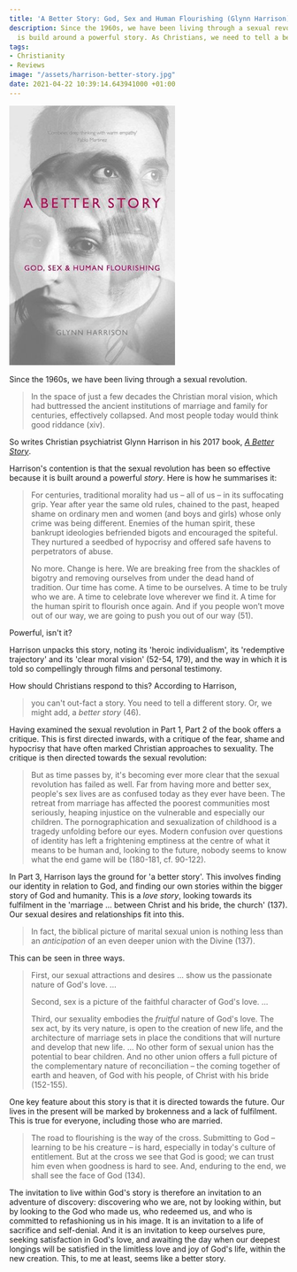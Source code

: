 ```yaml
---
title: 'A Better Story: God, Sex and Human Flourishing (Glynn Harrison)'
description: Since the 1960s, we have been living through a sexual revolution, which
  is build around a powerful story. As Christians, we need to tell a better story.
tags:
- Christianity
- Reviews
image: "/assets/harrison-better-story.jpg"
date: 2021-04-22 10:39:14.643941000 +01:00
---
```

[<img alt="A Better Story: God, Sex and Human Flourishing, by Glynn Harrison" src="/assets/harrison-better-story.jpg" class="alignright" />](https://ivpbooks.com/a-better-story "A Better Story: God, Sex and Human Flourishing, by Glynn Harrison")

Since the 1960s, we have been living through a sexual revolution.

> In the space of just a few decades the Christian moral vision, which had buttressed the ancient institutions of marriage and family for centuries, effectively collapsed. And most people today would think good riddance (xiv).

So writes Christian psychiatrist Glynn Harrison in his 2017 book, [_A Better Story_](https://ivpbooks.com/a-better-story).

Harrison's contention is that the sexual revolution has been so effective because it is built around a powerful _story_. Here is how he summarises it:

> For centuries, traditional morality had us &ndash; all of us &ndash; in its suffocating grip. Year after year the same old rules, chained to the past, heaped shame on ordinary men and women (and boys and girls) whose only crime was being different. Enemies of the human spirit, these bankrupt ideologies befriended bigots and encouraged the spiteful. They nurtured a seedbed of hypocrisy and offered safe havens to perpetrators of abuse.
>
> No more. Change is here. We are breaking free from the shackles of bigotry and removing ourselves from under the dead hand of tradition. Our time has come. A time to be ourselves. A time to be truly who we are. A time to celebrate love wherever we find it. A time for the human spirit to flourish once again. And if you people won’t move out of our way, we are going to push you out of our way (51).

Powerful, isn't it?

Harrison unpacks this story, noting its 'heroic individualism', its 'redemptive trajectory' and its 'clear moral vision' (52-54, 179), and the way in which it is told so compellingly through films and personal testimony.

How should Christians respond to this? According to Harrison,

> you can't out-fact a story. You need to tell a different story. Or, we might add, a _better story_ (46).

Having examined the sexual revolution in Part 1, Part 2 of the book offers a critique. This is first directed inwards, with a critique of the fear, shame and hypocrisy that have often marked Christian approaches to sexuality. The critique is then directed towards the sexual revolution:

> But as time passes by, it's becoming ever more clear that the sexual revolution has failed as well. Far from having more and better sex, people's sex lives are as confused today as they ever have been. The retreat from marriage has affected the poorest communities most seriously, heaping injustice on the vulnerable and especially our children. The pornographication and sexualization of childhood is a tragedy unfolding before our eyes. Modern confusion over questions of identity has left a frightening emptiness at the centre of what it means to be human and, looking to the future, nobody seems to know what the end game will be (180-181, cf. 90-122).

In Part 3, Harrison lays the ground for 'a better story'. This involves finding our identity in relation to God, and finding our own stories within the bigger story of God and humanity. This is a _love story_, looking towards its fulfilment in the 'marriage ... between Christ and his bride, the church' (137). Our sexual desires and relationships fit into this.

> In fact, the biblical picture of marital sexual union is nothing less than an _anticipation_ of an even deeper union with the Divine (137).

This can be seen in three ways.

> First, our sexual attractions and desires ... show us the passionate nature of God's love. ...
>
> Second, sex is a picture of the faithful character of God's love. ...
>
> Third, our sexuality embodies the _fruitful_ nature of God's love. The sex act, by its very nature, is open to the creation of new life, and the architecture of marriage sets in place the conditions that will nurture and develop that new life. ... No other form of sexual union has the potential to bear children. And no other union offers a full picture of the complementary nature of reconciliation &ndash; the coming together of earth and heaven, of God with his people, of Christ with his bride (152-155).

One key feature about this story is that it is directed towards the future. Our lives in the present will be marked by brokenness and a lack of fulfilment. This is true for everyone, including those who are married.

> The road to flourishing is the way of the cross. Submitting to God &ndash; learning to be his creature &ndash; is hard, especially in today's culture of entitlement. But at the cross we see that God is good; we can trust him even when goodness is hard to see. And, enduring to the end, we shall see the face of God (134).

The invitation to live within God's story is therefore an invitation to an adventure of discovery: discovering who we are, not by looking within, but by looking to the God who made us, who redeemed us, and who is committed to refashioning us in his image. It is an invitation to a life of sacrifice and self-denial. And it is an invitation to keep ourselves pure, seeking satisfaction in God's love, and awaiting the day when our deepest longings will be satisfied in the limitless love and joy of God's life, within the new creation. This, to me at least, seems like a better story.
